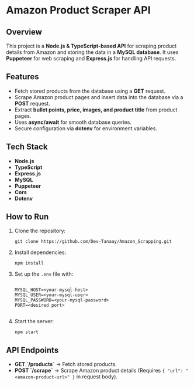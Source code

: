 <!DOCTYPE html>
<html lang="en">
<head>
    <meta charset="UTF-8">
    <meta name="viewport" content="width=device-width, initial-scale=1.0">
</head>
<body>
    <h1>Amazon Product Scraper API</h1>
    <h2>Overview</h2>
    <p>This project is a <strong>Node.js & TypeScript-based API</strong> for scraping product details from Amazon 
       and storing the data in a <strong>MySQL database</strong>. It uses <strong>Puppeteer</strong> for web 
       scraping and <strong>Express.js</strong> for handling API requests.</p>
    <h2>Features</h2>
    <ul>
        <li>Fetch stored products from the database using a <strong>GET</strong> request.</li>
        <li>Scrape Amazon product pages and insert data into the database via a <strong>POST</strong> request.</li>
        <li>Extract <strong>bullet points, price, images, and product title</strong> from product pages.</li>
        <li>Uses <strong>async/await</strong> for smooth database queries.</li>
        <li>Secure configuration via <strong>dotenv</strong> for environment variables.</li>
    </ul>
    <h2>Tech Stack</h2>
    <ul>
        <li><strong>Node.js</strong></li>
        <li><strong>TypeScript</strong></li>
        <li><strong>Express.js</strong></li>
        <li><strong>MySQL</strong></li>
        <li><strong>Puppeteer</strong></li>
        <li><strong>Cors</strong></li>
        <li><strong>Dotenv</strong></li>
    </ul>
    <h2>How to Run</h2>
    <ol>
        <li>Clone the repository:
            <pre><code>git clone https://github.com/Dev-Tanaay/Amazon_Scrapping.git </code></pre>
        </li>
        <li>Install dependencies:
            <pre><code>npm install</code></pre>
        </li>
        <li>Set up the <code>.env</code> file with:
            <pre><code>
MYSQL_HOST=&lt;your-mysql-host&gt;
MYSQL_USER=&lt;your-mysql-user&gt;
MYSQL_PASSWORD=&lt;your-mysql-password&gt;
PORT=&lt;desired port&gt;
            </code></pre>
        </li>
        <li>Start the server:
            <pre><code>npm start</code></pre>
        </li>
    </ol>
    <h2>API Endpoints</h2>
    <ul>
        <li><strong>GET `/products`</strong> → Fetch stored products.</li>
        <li><strong>POST `/scrape`</strong> → Scrape Amazon product details (Requires <code>{ "url": "&lt;amazon-product-url&gt;" }</code> in request body).</li>
    </ul>
</body>
</html>
